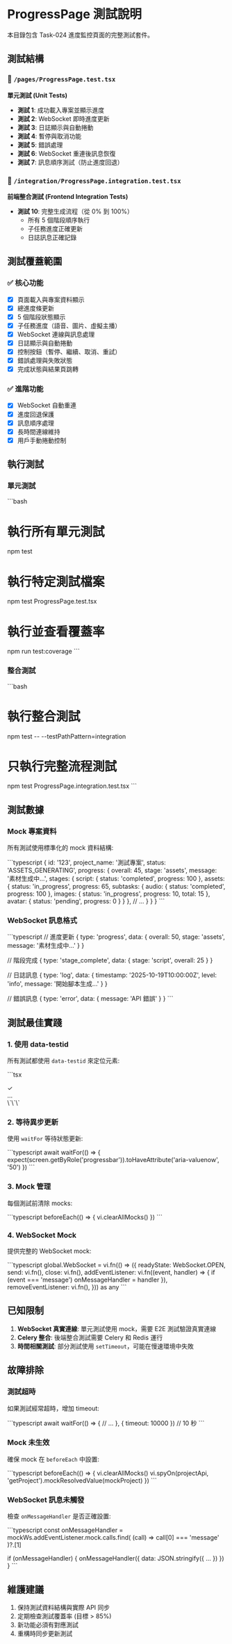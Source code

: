 # ProgressPage 測試說明

本目錄包含 Task-024 進度監控頁面的完整測試套件。

## 測試結構

### 📁 `/pages/ProgressPage.test.tsx`

**單元測試 (Unit Tests)**

- **測試 1**: 成功載入專案並顯示進度
- **測試 2**: WebSocket 即時進度更新
- **測試 3**: 日誌顯示與自動捲動
- **測試 4**: 暫停與取消功能
- **測試 5**: 錯誤處理
- **測試 6**: WebSocket 重連後訊息恢復
- **測試 7**: 訊息順序測試（防止進度回退）

### 📁 `/integration/ProgressPage.integration.test.tsx`

**前端整合測試 (Frontend Integration Tests)**

- **測試 10**: 完整生成流程（從 0% 到 100%）
  - 所有 5 個階段順序執行
  - 子任務進度正確更新
  - 日誌訊息正確記錄

## 測試覆蓋範圍

### ✅ 核心功能

- [x] 頁面載入與專案資料顯示
- [x] 總進度條更新
- [x] 5 個階段狀態顯示
- [x] 子任務進度（語音、圖片、虛擬主播）
- [x] WebSocket 連線與訊息處理
- [x] 日誌顯示與自動捲動
- [x] 控制按鈕（暫停、繼續、取消、重試）
- [x] 錯誤處理與失敗狀態
- [x] 完成狀態與結果頁跳轉

### ✅ 進階功能

- [x] WebSocket 自動重連
- [x] 進度回退保護
- [x] 訊息順序處理
- [x] 長時間連線維持
- [x] 用戶手動捲動控制

## 執行測試

### 單元測試

\`\`\`bash
# 執行所有單元測試
npm test

# 執行特定測試檔案
npm test ProgressPage.test.tsx

# 執行並查看覆蓋率
npm run test:coverage
\`\`\`

### 整合測試

\`\`\`bash
# 執行整合測試
npm test -- --testPathPattern=integration

# 只執行完整流程測試
npm test ProgressPage.integration.test.tsx
\`\`\`

## 測試數據

### Mock 專案資料

所有測試使用標準化的 mock 資料結構:

\`\`\`typescript
{
  id: '123',
  project_name: '測試專案',
  status: 'ASSETS_GENERATING',
  progress: {
    overall: 45,
    stage: 'assets',
    message: '素材生成中...',
    stages: {
      script: { status: 'completed', progress: 100 },
      assets: {
        status: 'in_progress',
        progress: 65,
        subtasks: {
          audio: { status: 'completed', progress: 100 },
          images: { status: 'in_progress', progress: 10, total: 15 },
          avatar: { status: 'pending', progress: 0 }
        }
      },
      // ...
    }
  }
}
\`\`\`

### WebSocket 訊息格式

\`\`\`typescript
// 進度更新
{
  type: 'progress',
  data: {
    overall: 50,
    stage: 'assets',
    message: '素材生成中...'
  }
}

// 階段完成
{
  type: 'stage_complete',
  data: {
    stage: 'script',
    overall: 25
  }
}

// 日誌訊息
{
  type: 'log',
  data: {
    timestamp: '2025-10-19T10:00:00Z',
    level: 'info',
    message: '開始腳本生成...'
  }
}

// 錯誤訊息
{
  type: 'error',
  data: {
    message: 'API 錯誤'
  }
}
\`\`\`

## 測試最佳實踐

### 1. **使用 data-testid**

所有測試都使用 `data-testid` 來定位元素:

\`\`\`tsx
<div data-testid="stage-script-icon">✓</div>
<div data-testid="log-viewer">...</div>
\`\`\`

### 2. **等待異步更新**

使用 `waitFor` 等待狀態更新:

\`\`\`typescript
await waitFor(() => {
  expect(screen.getByRole('progressbar')).toHaveAttribute('aria-valuenow', '50')
})
\`\`\`

### 3. **Mock 管理**

每個測試前清除 mocks:

\`\`\`typescript
beforeEach(() => {
  vi.clearAllMocks()
})
\`\`\`

### 4. **WebSocket Mock**

提供完整的 WebSocket mock:

\`\`\`typescript
global.WebSocket = vi.fn(() => ({
  readyState: WebSocket.OPEN,
  send: vi.fn(),
  close: vi.fn(),
  addEventListener: vi.fn((event, handler) => {
    if (event === 'message') onMessageHandler = handler
  }),
  removeEventListener: vi.fn(),
})) as any
\`\`\`

## 已知限制

1. **WebSocket 真實連線**: 單元測試使用 mock，需要 E2E 測試驗證真實連線
2. **Celery 整合**: 後端整合測試需要 Celery 和 Redis 運行
3. **時間相關測試**: 部分測試使用 `setTimeout`，可能在慢速環境中失敗

## 故障排除

### 測試超時

如果測試經常超時，增加 timeout:

\`\`\`typescript
await waitFor(() => {
  // ...
}, { timeout: 10000 }) // 10 秒
\`\`\`

### Mock 未生效

確保 mock 在 `beforeEach` 中設置:

\`\`\`typescript
beforeEach(() => {
  vi.clearAllMocks()
  vi.spyOn(projectApi, 'getProject').mockResolvedValue(mockProject)
})
\`\`\`

### WebSocket 訊息未觸發

檢查 `onMessageHandler` 是否正確設置:

\`\`\`typescript
const onMessageHandler = mockWs.addEventListener.mock.calls.find(
  (call) => call[0] === 'message'
)?.[1]

if (onMessageHandler) {
  onMessageHandler({ data: JSON.stringify({ ... }) })
}
\`\`\`

## 維護建議

1. 保持測試資料結構與實際 API 同步
2. 定期檢查測試覆蓋率 (目標 > 85%)
3. 新功能必須有對應測試
4. 重構時同步更新測試
